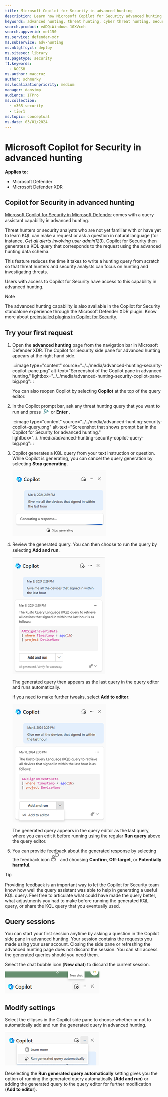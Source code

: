 ```yaml
---
title: Microsoft Copilot for Security in advanced hunting
description: Learn how Microsoft Copilot for Security advanced hunting (NL2KQL) plugin can generate a KQL query for you.
keywords: advanced hunting, threat hunting, cyber threat hunting, Security Copilot, AI, Microsoft Defender XDR, microsoft 365, m365, search, query, telemetry, custom detections, schema, kusto, visualization, chart, filters, drill-down, copilot for security advanced hunting, Microsoft Copilot for Security
search.product: eADQiWindows 10XVcnh
search.appverid: met150
ms.service: defender-xdr
ms.subservice: adv-hunting
ms.mktglfcycl: deploy
ms.sitesec: library
ms.pagetype: security
f1.keywords:
  - NOCSH
ms.author: maccruz
author: schmurky
ms.localizationpriority: medium
manager: dansimp
audience: ITPro
ms.collection:
  - m365-security
  - tier1
ms.topic: conceptual
ms.date: 03/01/2024
---
```


# Microsoft Copilot for Security in advanced hunting


**Applies to:**

- Microsoft Defender
- Microsoft Defender XDR

## Copilot for Security in advanced hunting

[Microsoft Copilot for Security in Microsoft Defender](security-copilot-in-microsoft-365-defender.md) comes with a query assistant capability in advanced hunting. 

Threat hunters or security analysts who are not yet familiar with or have yet to learn KQL can make a request or ask a question in natural language (for instance, *Get all alerts involving user admin123*). Copilot for Security then generates a KQL query that corresponds to the request using the advanced hunting data schema.

This feature reduces the time  it takes to write a hunting query from scratch so that threat hunters and security analysts can focus on hunting and investigating threats.

Users with access to Copilot for Security have access to this capability in advanced hunting.

> [!NOTE]
> The advanced hunting capability is also available in the Copilot for Security standalone experience through the Microsoft Defender XDR plugin. Know more about [preinstalled plugins in Copilot for Security](/security-copilot/manage-plugins#preinstalled-plugins).

## Try your first request

1. Open the **advanced hunting** page from the navigation bar in Microsoft Defender XDR. The Copilot for Security side pane for advanced hunting appears at the right hand side.

    :::image type="content" source="../../media/advanced-hunting-security-copilot-pane.png" alt-text="Screenshot of the Copilot pane in advanced hunting." lightbox="../../media/advanced-hunting-security-copilot-pane-big.png":::
    
    You can also reopen Copilot by selecting **Copilot** at the top of the query editor.
1. In the Copilot prompt bar, ask any threat hunting query that you want to run and press ![Send icon](../../media/Send.png) or **Enter** .

    :::image type="content" source="../../media/advanced-hunting-security-copilot-query.png" alt-text="Screenshot that shows prompt bar in the Copilot for Security for advanced hunting." lightbox="../../media/advanced-hunting-security-copilot-query-big.png":::
       
1. Copilot generates a KQL query from your text instruction or question. While Copilot is generating, you can cancel the query generation by selecting **Stop generating**.

    ![Screenshot of Copilot for Security in advanced hunting generating a response](../../media/advanced-hunting-security-copilot-generate.png)  

 
1. Review the generated query. You can then choose to run the query by selecting **Add and run**. 

   ![Screenshot of Copilot button showing Add the query to query editor and run.](../../media/advanced-hunting-security-copilot-run-query.png) 

    The generated query then appears as the last query in the query editor and runs automatically. 

    If you need to make further tweaks, select **Add to editor**. 

   ![Screenshot of Copilot for Security in advanced hunting showing the Add to editor option](../../media/advanced-hunting-security-copilot-add-editor.png)     

    The generated query appears in the query editor as the last query, where you can edit it before running using the regular **Run query** above the query editor.

   
1. You can provide feedback about the generated response by selecting the feedback icon ![Screenshot of feedback icon](../../media/advanced-hunting-security-copilot-feedback-icon.png) and choosing  **Confirm**, **Off-target**, or **Potentially harmful**.


> [!TIP]
> Providing feedback is an important way to let the Copilot for Security team know how well the query assistant was able to help in generating a useful KQL query. Feel free to articulate what could have made the query better, what adjustments you had to make before running the generated KQL query, or share the KQL query that you eventually used. 

## Query sessions

You can start your first session anytime by asking a question in the Copilot side pane in advanced hunting. Your session contains the requests you made using your user account. Closing the side pane or refreshing the advanced hunting page does not discard the session. You can still access the generated queries should you need them. 

Select the chat bubble icon (**New chat**) to discard the current session. 

   ![Screenshot of Copilot for Security in advanced hunting showing the new chat icon](../../media/advanced-hunting-security-copilot-clear-session.png)     

## Modify settings

Select the ellipses in the Copilot side pane to choose whether or not to automatically add and run the generated query in advanced hunting. 

   ![Screenshot of Copilot for Security in advanced hunting showing the settings ellipses icon](../../media/advanced-hunting-security-copilot-settings.png)     

Deselecting the **Run generated query automatically** setting gives you the option of running the generated query automatically (**Add and run**) or adding the generated query to the query editor for further modification (**Add to editor**). 
